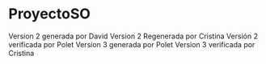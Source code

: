 # ProyectoSO
Version 2 generada por David
Version 2 Regenerada por Cristina
Versión 2 verificada por Polet
Version 3 generada por Polet
Version 3 verificada por Cristina
